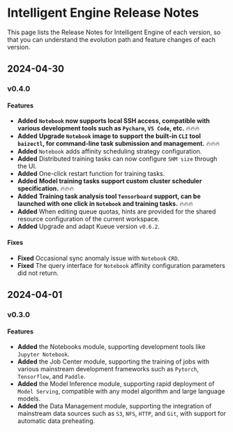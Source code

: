 # Intelligent Engine Release Notes

This page lists the Release Notes for Intelligent Engine of each version,
so that you can understand the evolution path and feature changes of each version.

## 2024-04-30

### v0.4.0

#### Features

- **Added** **`Notebook` now supports local SSH access, compatible with various development tools such as `Pycharm`, `VS Code`, etc.** 🔥🔥🔥
- **Added** **Upgrade `Notebook` image to support the built-in `CLI` tool `baizectl`, for command-line task submission and management.** 🔥🔥🔥
- **Added** `Notebook` adds affinity scheduling strategy configuration.
- **Added** Distributed training tasks can now configure `SHM size` through the UI.
- **Added** One-click restart function for training tasks.
- **Added** **Model training tasks support custom cluster scheduler specification.** 🔥🔥🔥
- **Added** **Training task analysis tool `Tensorboard` support, can be launched with one click in `Notebook` and training tasks.** 🔥🔥🔥
- **Added** When editing queue quotas, hints are provided for the shared resource configuration of the current workspace.
- **Added** Upgrade and adapt Kueue version `v0.6.2`.

#### Fixes

- **Fixed** Occasional sync anomaly issue with `Notebook` `CRD`.
- **Fixed** The query interface for `Notebook` affinity configuration parameters did not return.

## 2024-04-01

### v0.3.0

#### Features

- **Added** the Notebooks module, supporting development tools like `Jupyter Notebook`.
- **Added** the Job Center module, supporting the training of jobs with various
  mainstream development frameworks such as `Pytorch`, `Tensorflow`, and `Paddle`.
- **Added** the Model Inference module, supporting rapid deployment of `Model Serving`,
  compatible with any model algorithm and large language models.
- **Added** the Data Management module, supporting the integration of mainstream data sources
  such as `S3`, `NFS`, `HTTP`, and `Git`, with support for automatic data preheating.
